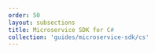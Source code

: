 ```yaml
---
order: 50
layout: subsections
title: Microservice SDK for C#
collection: 'guides/microservice-sdk/cs'
---
```

